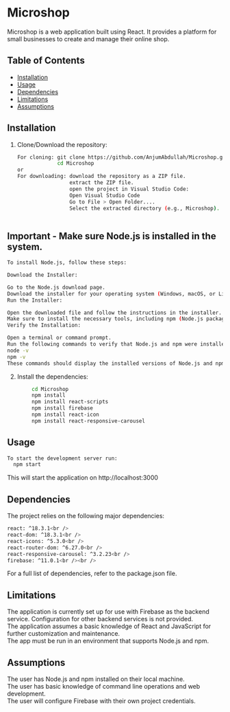 # Microshop

Microshop is a web application built using React. It provides a platform for small businesses to create and manage their online shop.

## Table of Contents

- [Installation](#installation)
- [Usage](#usage)
- [Dependencies](#dependencies)
- [Limitations](#limitations)
- [Assumptions](#assumptions)

## Installation

1. Clone/Download the repository:
   ```sh
   For cloning: git clone https://github.com/AnjumAbdullah/Microshop.git
                cd Microshop
   or
   For downloading: download the repository as a ZIP file.
                    extract the ZIP file.
                    open the project in Visual Studio Code:
                    Open Visual Studio Code 
                    Go to File > Open Folder....
                    Select the extracted directory (e.g., Microshop).
                     
   ```
## Important - Make sure Node.js is installed in the system.
```sh
To install Node.js, follow these steps:

Download the Installer:

Go to the Node.js download page.
Download the installer for your operating system (Windows, macOS, or Linux).
Run the Installer:

Open the downloaded file and follow the instructions in the installer.
Make sure to install the necessary tools, including npm (Node.js package manager).
Verify the Installation:

Open a terminal or command prompt.
Run the following commands to verify that Node.js and npm were installed correctly:
node -v
npm -v
These commands should display the installed versions of Node.js and npm.
```

2. Install the dependencies: <br />
```sh
        cd Microshop
        npm install
        npm install react-scripts
        npm install firebase
        npm install react-icon
        npm install react-responsive-carousel
```
## Usage
```sh
To start the development server run:
  npm start
```
This will start the application on http://localhost:3000

## Dependencies

The project relies on the following major dependencies:<br />
 ```sh
react: ^18.3.1<br />
react-dom: ^18.3.1<br />
react-icons: ^5.3.0<br />
react-router-dom: ^6.27.0<br />
react-responsive-carousel: ^3.2.23<br />
firebase: ^11.0.1<br /><br />
```
For a full list of dependencies, refer to the package.json file.
## Limitations

The application is currently set up for use with Firebase as the backend service. Configuration for other backend services is not provided.<br />
The application assumes a basic knowledge of React and JavaScript for further customization and maintenance.<br />
The app must be run in an environment that supports Node.js and npm.<br />

## Assumptions

The user has Node.js and npm installed on their local machine.<br />
The user has basic knowledge of command line operations and web development.<br />
The user will configure Firebase with their own project credentials.<br />

  
   
